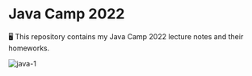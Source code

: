 # Java Camp 2022
🖥️ This repository contains my Java Camp 2022 lecture notes and their homeworks.

![java-1](https://user-images.githubusercontent.com/80620802/191679209-18ade3ab-11b2-4428-b0b5-0b9f3d64c3ef.png)
